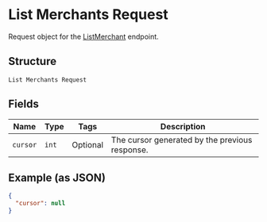 
# List Merchants Request

Request object for the [ListMerchant](../../doc/api/merchants.md#list-merchants) endpoint.

## Structure

`List Merchants Request`

## Fields

| Name | Type | Tags | Description |
|  --- | --- | --- | --- |
| `cursor` | `int` | Optional | The cursor generated by the previous response. |

## Example (as JSON)

```json
{
  "cursor": null
}
```

